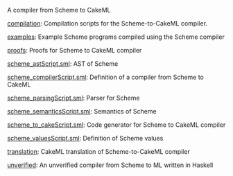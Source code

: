 A compiler from Scheme to CakeML

[compilation](compilation):
Compilation scripts for the Scheme-to-CakeML compiler.

[examples](examples):
Example Scheme programs compiled using the Scheme compiler

[proofs](proofs):
Proofs for Scheme to CakeML compiler

[scheme_astScript.sml](scheme_astScript.sml):
AST of Scheme

[scheme_compilerScript.sml](scheme_compilerScript.sml):
Definition of a compiler from Scheme to CakeML

[scheme_parsingScript.sml](scheme_parsingScript.sml):
Parser for Scheme

[scheme_semanticsScript.sml](scheme_semanticsScript.sml):
Semantics of Scheme

[scheme_to_cakeScript.sml](scheme_to_cakeScript.sml):
Code generator for Scheme to CakeML compiler

[scheme_valuesScript.sml](scheme_valuesScript.sml):
Definition of Scheme values

[translation](translation):
CakeML translation of Scheme-to-CakeML compiler

[unverified](unverified):
An unverified compiler from Scheme to ML written in Haskell
